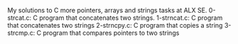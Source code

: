 My solutions to C more pointers, arrays and strings tasks at ALX SE.
0-strcat.c: C program that concatenates two strings.
1-strncat.c: C program that concatenates two strings
2-strncpy.c: C program that copies a string
3-strcmp.c: C program that compares pointers to two strings
